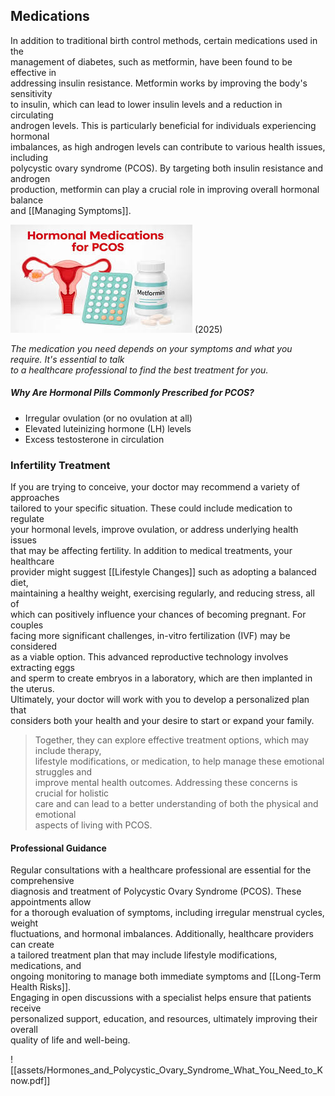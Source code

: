 ## Medications

In addition to traditional birth control methods, certain medications used in the  
management of diabetes, such as metformin, have been found to be effective in  
addressing insulin resistance. Metformin works by improving the body's sensitivity  
to insulin, which can lead to lower insulin levels and a reduction in circulating  
androgen levels. This is particularly beneficial for individuals experiencing hormonal  
imbalances, as high androgen levels can contribute to various health issues, including  
polycystic ovary syndrome (PCOS). By targeting both insulin resistance and androgen  
production, metformin can play a crucial role in improving overall hormonal balance  
and [[Managing Symptoms]]. 

![PCOS Medictions](image-3.png)
(2025)

*The medication you need depends on your symptoms and what you require. It's essential to talk  
to a healthcare professional to find the best treatment for you.*

##### Why Are Hormonal Pills Commonly Prescribed for PCOS?

- Irregular ovulation (or no ovulation at all)
- Elevated luteinizing hormone (LH) levels
- Excess testosterone in circulation

### Infertility Treatment

If you are trying to conceive, your doctor may recommend a variety of approaches  
tailored to your specific situation. These could include medication to regulate  
your hormonal levels, improve ovulation, or address underlying health issues  
that may be affecting fertility. In addition to medical treatments, your healthcare  
provider might suggest [[Lifestyle Changes]] such as adopting a balanced diet,  
maintaining a healthy weight, exercising regularly, and reducing stress, all of  
which can positively influence your chances of becoming pregnant. For couples  
facing more significant challenges, in-vitro fertilization (IVF) may be considered  
as a viable option. This advanced reproductive technology involves extracting eggs  
and sperm to create embryos in a laboratory, which are then implanted in the uterus.  
Ultimately, your doctor will work with you to develop a personalized plan that  
considers both your health and your desire to start or expand your family.


> Together, they can explore effective treatment options, which may include therapy,  
> lifestyle modifications, or medication, to help manage these emotional struggles and  
> improve mental health outcomes. Addressing these concerns is crucial for holistic  
> care and can lead to a better understanding of both the physical and emotional  
> aspects of living with PCOS.


#### Professional Guidance

Regular consultations with a healthcare professional are essential for the comprehensive  
diagnosis and treatment of Polycystic Ovary Syndrome (PCOS). These appointments allow  
for a thorough evaluation of symptoms, including irregular menstrual cycles, weight  
fluctuations, and hormonal imbalances. Additionally, healthcare providers can create  
a tailored treatment plan that may include lifestyle modifications, medications, and  
ongoing monitoring to manage both immediate symptoms and [[Long-Term Health Risks]].  
Engaging in open discussions with a specialist helps ensure that patients receive  
personalized support, education, and resources, ultimately improving their overall  
quality of life and well-being.

![[assets/Hormones_and_Polycystic_Ovary_Syndrome_What_You_Need_to_Know.pdf]]
